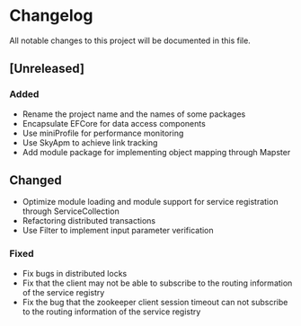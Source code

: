 # Changelog
All notable changes to this project will be documented in this file.

## [Unreleased]

### Added
- Rename the project name and the names of some packages
- Encapsulate EFCore for data access components
- Use miniProfile for performance monitoring
- Use SkyApm to achieve link tracking
- Add module package for implementing object mapping through Mapster

## Changed
- Optimize module loading and module support for service registration through ServiceCollection
- Refactoring distributed transactions
- Use Filter to implement input parameter verification

### Fixed
- Fix bugs in distributed locks
- Fix that the client may not be able to subscribe to the routing information of the service registry
- Fix the bug that the zookeeper client session timeout can not subscribe to the routing information of the service registry